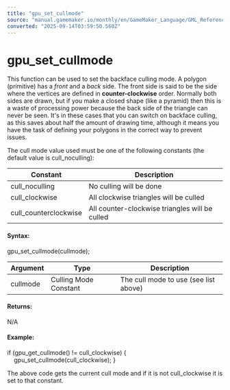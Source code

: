 ```yaml
---
title: "gpu_set_cullmode"
source: "manual.gamemaker.io/monthly/en/GameMaker_Language/GML_Reference/Drawing/GPU_Control/gpu_set_cullmode.htm"
converted: "2025-09-14T03:59:50.560Z"
---
```


# gpu\_set\_cullmode

This function can be used to set the backface culling mode. A polygon (primitive) has a _front_ and a _back_ side. The front side is said to be the side where the vertices are defined in **counter-clockwise** order. Normally both sides are drawn, but if you make a closed shape (like a pyramid) then this is a waste of processing power because the back side of the triangle can never be seen. It's in these cases that you can switch on backface culling, as this saves about half the amount of drawing time, although it means you have the task of defining your polygons in the correct way to prevent issues.

The cull mode value used must be one of the following constants (the default value is cull\_noculling):

| Constant | Description |
| --- | --- |
| cull_noculling | No culling will be done |
| cull_clockwise | All clockwise triangles will be culled |
| cull_counterclockwise | All counter-clockwise triangles will be culled |

#### Syntax:

gpu\_set\_cullmode(cullmode);

| Argument | Type | Description |
| --- | --- | --- |
| cullmode | Culling Mode Constant | The cull mode to use (see list above) |

#### Returns:

N/A

#### Example:

if (gpu\_get\_cullmode() != cull\_clockwise)
{
    gpu\_set\_cullmode(cull\_clockwise);
}

The above code gets the current cull mode and if it is not cull\_clockwise it is set to that constant.
